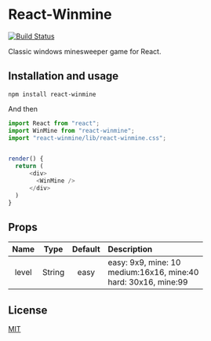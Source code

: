# React-Winmine

[![Build Status](https://travis-ci.org/Chuan-Kuei/react-winmine.svg?branch=master)](https://travis-ci.org/Chuan-Kuei/react-winmine)

Classic windows minesweeper game for React.

## Installation and usage

```
npm install react-winmine
```

And then

```js
import React from "react";
import WinMine from "react-winmine";
import "react-winmine/lib/react-winmine.css";


render() {
  return (
      <div>
        <WinMine />
      </div>
  )
}
```

## Props

| Name  |  Type  | Default | Description                                                              |
| :---: | :----: | :-----: | :----------------------------------------------------------------------- |
| level | String |  easy   | easy: 9x9, mine: 10<br>medium:16x16, mine:40<br>hard: 30x16, mine:99<br> |

## License

[MIT](https://github.com/Chuan-Kuei/react-winmine/blob/master/LICENSE)
